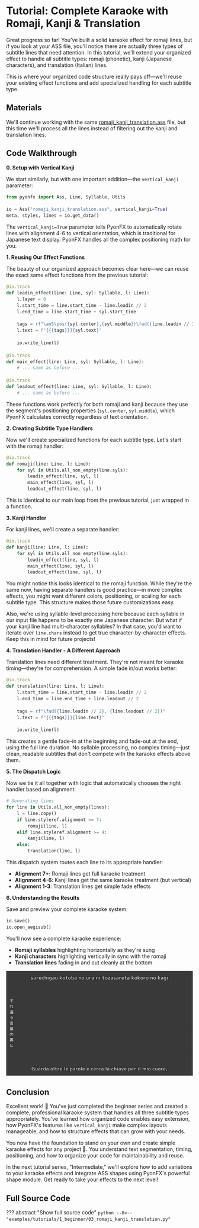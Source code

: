 # Tutorial: Complete Karaoke with Romaji, Kanji & Translation

Great progress so far! You've built a solid karaoke effect for romaji lines, but if you look at your ASS file, you'll notice there are actually three types of subtitle lines that need attention. In this tutorial, we'll extend your organized effect to handle all subtitle types: romaji (phonetic), kanji (Japanese characters), and translation (Italian) lines.

This is where your organized code structure really pays off—we'll reuse your existing effect functions and add specialized handling for each subtitle type.

## Materials

We'll continue working with the same [romaji_kanji_translation.ass](https://github.com/CoffeeStraw/PyonFX/blob/v1.0.0/examples/ass/romaji_kanji_translation.ass) file, but this time we'll process all the lines instead of filtering out the kanji and translation lines.

## Code Walkthrough

**0. Setup with Vertical Kanji**

We start similarly, but with one important addition—the `vertical_kanji` parameter:

```python
from pyonfx import Ass, Line, Syllable, Utils

io = Ass("romaji_kanji_translation.ass", vertical_kanji=True)
meta, styles, lines = io.get_data()
```

The `vertical_kanji=True` parameter tells PyonFX to automatically rotate lines with alignment 4-6 to vertical orientation, which is traditional for Japanese text display. PyonFX handles all the complex positioning math for you.

**1. Reusing Our Effect Functions**

The beauty of our organized approach becomes clear here—we can reuse the exact same effect functions from the previous tutorial:

```python
@io.track
def leadin_effect(line: Line, syl: Syllable, l: Line):
    l.layer = 0
    l.start_time = line.start_time - line.leadin // 2
    l.end_time = line.start_time + syl.start_time

    tags = rf"\an5\pos({syl.center},{syl.middle})\fad({line.leadin // 2},0)"
    l.text = f"{{{tags}}}{syl.text}"

    io.write_line(l)

@io.track
def main_effect(line: Line, syl: Syllable, l: Line):
    # ... same as before ...

@io.track
def leadout_effect(line: Line, syl: Syllable, l: Line):
    # ... same as before ...
```

These functions work perfectly for both romaji and kanji because they use the segment's positioning properties (`syl.center`, `syl.middle`), which PyonFX calculates correctly regardless of text orientation.

**2. Creating Subtitle Type Handlers**

Now we'll create specialized functions for each subtitle type. Let's start with the romaji handler:

```python
@io.track
def romaji(line: Line, l: Line):
    for syl in Utils.all_non_empty(line.syls):
        leadin_effect(line, syl, l)
        main_effect(line, syl, l)
        leadout_effect(line, syl, l)
```

This is identical to our main loop from the previous tutorial, just wrapped in a function.

**3. Kanji Handler**

For kanji lines, we'll create a separate handler:

```python
@io.track
def kanji(line: Line, l: Line):
    for syl in Utils.all_non_empty(line.syls):
        leadin_effect(line, syl, l)
        main_effect(line, syl, l)
        leadout_effect(line, syl, l)
```

You might notice this looks identical to the romaji function. While they're the same now, having separate handlers is good practice—in more complex effects, you might want different colors, positioning, or scaling for each subtitle type. This structure makes those future customizations easy.

Also, we're using syllable-level processing here because each syllable in our input file happens to be exactly one Japanese character. But what if your kanji line had multi-character syllables? In that case, you'd want to iterate over `line.chars` instead to get true character-by-character effects. Keep this in mind for future projects!

**4. Translation Handler - A Different Approach**

Translation lines need different treatment. They're not meant for karaoke timing—they're for comprehension. A simple fade in/out works better:

```python
@io.track
def translation(line: Line, l: Line):
    l.start_time = line.start_time - line.leadin // 2
    l.end_time = line.end_time + line.leadout // 2

    tags = rf"\fad({line.leadin // 2}, {line.leadout // 2})"
    l.text = f"{{{tags}}}{line.text}"

    io.write_line(l)
```

This creates a gentle fade-in at the beginning and fade-out at the end, using the full line duration. No syllable processing, no complex timing—just clean, readable subtitles that don't compete with the karaoke effects above them.

**5. The Dispatch Logic**

Now we tie it all together with logic that automatically chooses the right handler based on alignment:

```python
# Generating lines
for line in Utils.all_non_empty(lines):
    l = line.copy()
    if line.styleref.alignment >= 7:
        romaji(line, l)
    elif line.styleref.alignment >= 4:
        kanji(line, l)
    else:
        translation(line, l)
```

This dispatch system routes each line to its appropriate handler:

- **Alignment 7+**: Romaji lines get full karaoke treatment
- **Alignment 4-6**: Kanji lines get the same karaoke treatment (but vertical)
- **Alignment 1-3**: Translation lines get simple fade effects

**6. Understanding the Results**

Save and preview your complete karaoke system:

```python
io.save()
io.open_aegisub()
```

You'll now see a complete karaoke experience:

- **Romaji syllables** highlighting horizontally as they're sung
- **Kanji characters** highlighting vertically in sync with the romaji  
- **Translation lines** fading in and out cleanly at the bottom

![romaji_kanji_translation](imgs/romaji_kanji_translation.gif)

## Conclusion

Excellent work! :tada: You've just completed the beginner series and created a complete, professional karaoke system that handles all three subtitle types appropriately. You've learned how organized code enables easy extension, how PyonFX's features like `vertical_kanji` make complex layouts manageable, and how to structure effects that can grow with your needs.

You now have the foundation to stand on your own and create simple karaoke effects for any project 🥲. You understand text segmentation, timing, positioning, and how to organize your code for maintainability and reuse.

In the next tutorial series, "Intermediate," we'll explore how to add variations to your karaoke effects and integrate ASS shapes using PyonFX's powerful shape module. Get ready to take your effects to the next level!

## Full Source Code
??? abstract "Show full source code"
    ```python
    --8<-- "examples/tutorials/1_beginner/03_romaji_kanji_translation.py"
    ```
